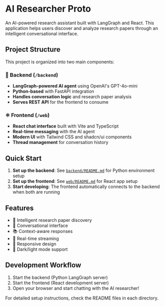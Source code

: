 # AI Researcher Proto

An AI-powered research assistant built with LangGraph and React. This application helps users discover and analyze research papers through an intelligent conversational interface.

## Project Structure

This project is organized into two main components:

### 🐍 Backend (`/backend`)
- **LangGraph-powered AI agent** using OpenAI's GPT-4o-mini
- **Python-based** with FastAPI integration
- **Handles conversation logic** and research paper analysis
- **Serves REST API** for the frontend to consume

### ⚛️ Frontend (`/web`)
- **React chat interface** built with Vite and TypeScript
- **Real-time messaging** with the AI agent
- **Modern UI** with Tailwind CSS and shadcn/ui components
- **Thread management** for conversation history

## Quick Start

1. **Set up the backend**: See [`backend/README.md`](./backend/README.md) for Python environment setup
2. **Set up the frontend**: See [`web/README.md`](./web/README.md) for React app setup
3. **Start developing**: The frontend automatically connects to the backend when both are running

## Features

- 🤖 Intelligent research paper discovery
- 💬 Conversational interface
- 📚 Context-aware responses
- 🔄 Real-time streaming
- 📱 Responsive design
- 🌙 Dark/light mode support

## Development Workflow

1. Start the backend (Python LangGraph server)
2. Start the frontend (React development server)
3. Open your browser and start chatting with the AI researcher!

For detailed setup instructions, check the README files in each directory.